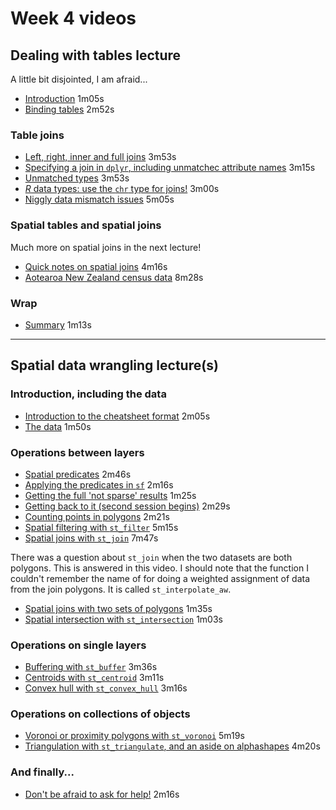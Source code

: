 # Week 4 videos
## Dealing with tables lecture
A little bit disjointed, I am afraid...

+ [Introduction](https://southosullivan.com/geog315/video/week-04-lecture-01/geog315-07-2022-dealing-with-tables-01.mp4) 1m05s
+ [Binding tables](https://southosullivan.com/geog315/video/week-04-lecture-01/geog315-07-2022-dealing-with-tables-02.mp4) 2m52s

### Table joins
+ [Left, right, inner and full joins](https://southosullivan.com/geog315/video/week-04-lecture-01/geog315-07-2022-dealing-with-tables-03.mp4) 3m53s
+ [Specifying a join in `dplyr`, including unmatchec attribute names](https://southosullivan.com/geog315/video/week-04-lecture-01/geog315-07-2022-dealing-with-tables-04.mp4) 3m15s
+ [Unmatched types](https://southosullivan.com/geog315/video/week-04-lecture-01/geog315-07-2022-dealing-with-tables-05.mp4) 3m53s
+ [_R_ data types: use the `chr` type for joins!](https://southosullivan.com/geog315/video/week-04-lecture-01/geog315-07-2022-dealing-with-tables-06.mp4) 3m00s
+ [Niggly data mismatch issues](https://southosullivan.com/geog315/video/week-04-lecture-01/geog315-07-2022-dealing-with-tables-07.mp4) 5m05s

### Spatial tables and spatial joins
Much more on spatial joins in the next lecture!

+ [Quick notes on spatial joins](https://southosullivan.com/geog315/video/week-04-lecture-01/geog315-07-2022-dealing-with-tables-08.mp4) 4m16s
+ [Aotearoa New Zealand census data](https://southosullivan.com/geog315/video/week-04-lecture-01/geog315-07-2022-dealing-with-tables-09.mp4) 8m28s

### Wrap
+ [Summary](https://southosullivan.com/geog315/video/week-04-lecture-01/geog315-07-2022-dealing-with-tables-10.mp4) 1m13s

***

## Spatial data wrangling lecture(s)
### Introduction, including the data
+ [Introduction to the cheatsheet format](https://southosullivan.com/geog315/video/week-04-lecture-02/geog315-08-2022-spatial-data-wrangling-1.mp4) 2m05s
+ [The data](https://southosullivan.com/geog315/video/week-04-lecture-02/geog315-08-2022-spatial-data-wrangling-2.mp4) 1m50s

### Operations between layers
+ [Spatial predicates](https://southosullivan.com/geog315/video/week-04-lecture-02/geog315-08-2022-spatial-data-wrangling-3.mp4) 2m46s
+ [Applying the predicates in `sf`](https://southosullivan.com/geog315/video/week-04-lecture-02/geog315-08-2022-spatial-data-wrangling-4.mp4) 2m16s
+ [Getting the full 'not sparse' results](https://southosullivan.com/geog315/video/week-04-lecture-02/geog315-08-2022-spatial-data-wrangling-5.mp4) 1m25s
+ [Getting back to it (second session begins)](https://southosullivan.com/geog315/video/week-04-lecture-02/geog315-08-2022-spatial-data-wrangling-6.mp4) 2m29s
+ [Counting points in polygons](https://southosullivan.com/geog315/video/week-04-lecture-02/geog315-08-2022-spatial-data-wrangling-7.mp4) 2m21s
+ [Spatial filtering with `st_filter`](https://southosullivan.com/geog315/video/week-04-lecture-02/geog315-08-2022-spatial-data-wrangling-8.mp4) 5m15s
+ [Spatial joins with `st_join`](https://southosullivan.com/geog315/video/week-04-lecture-02/geog315-08-2022-spatial-data-wrangling-9.mp4) 7m47s

There was a question about `st_join` when the two datasets are both polygons. This is answered in this video. I should note that the function I couldn't remember the name of for doing a weighted assignment of data from the join polygons. It is called `st_interpolate_aw`.

+ [Spatial joins with two sets of polygons](https://southosullivan.com/geog315/video/week-04-lecture-02/geog315-08-2022-spatial-data-wrangling-10.mp4) 1m35s
+ [Spatial intersection with `st_intersection`](https://southosullivan.com/geog315/video/week-04-lecture-02/geog315-08-2022-spatial-data-wrangling-11.mp4) 1m03s

### Operations on single layers
+ [Buffering with `st_buffer`](https://southosullivan.com/geog315/video/week-04-lecture-02/geog315-08-2022-spatial-data-wrangling-12.mp4) 3m36s
+ [Centroids with `st_centroid`](https://southosullivan.com/geog315/video/week-04-lecture-02/geog315-08-2022-spatial-data-wrangling-13.mp4) 3m11s
+ [Convex hull with `st_convex_hull`](https://southosullivan.com/geog315/video/week-04-lecture-02/geog315-08-2022-spatial-data-wrangling-14.mp4) 3m16s

### Operations on collections of objects
+ [Voronoi or proximity polygons with `st_voronoi`](https://southosullivan.com/geog315/video/week-04-lecture-02/geog315-08-2022-spatial-data-wrangling-15.mp4) 5m19s
+ [Triangulation with `st_triangulate`, and an aside on alphashapes](https://southosullivan.com/geog315/video/week-04-lecture-02/geog315-08-2022-spatial-data-wrangling-16.mp4) 4m20s

### And finally...
+ [Don't be afraid to ask for help!](https://southosullivan.com/geog315/video/week-04-lecture-02/geog315-08-2022-spatial-data-wrangling-17.mp4) 2m16s

